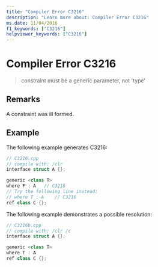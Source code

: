 ```yaml
---
title: "Compiler Error C3216"
description: "Learn more about: Compiler Error C3216"
ms.date: 11/04/2016
f1_keywords: ["C3216"]
helpviewer_keywords: ["C3216"]
---
```

# Compiler Error C3216

> constraint must be a generic parameter, not 'type'

## Remarks

A constraint was ill formed.

## Example

The following example generates C3216:

```cpp
// C3216.cpp
// compile with: /clr
interface struct A {};

generic <class T>
where F : A   // C3216
// Try the following line instead:
// where T : A    // C3216
ref class C {};
```

The following example demonstrates a possible resolution:

```cpp
// C3216b.cpp
// compile with: /clr /c
interface struct A {};

generic <class T>
where T : A
ref class C {};
```
